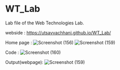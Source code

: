 # WT_Lab
Lab file of the Web Technologies Lab.

webside : https://utsavvachhani.github.io/WT_Lab/


Home page : 
![Screenshot (156)](https://github.com/user-attachments/assets/c33c3da0-af82-4db7-a0da-f406d54f0705)
![Screenshot (159)](https://github.com/user-attachments/assets/af8d6602-9d0d-4f59-a2ac-3a85645186cf)



Code :
![Screenshot (160)](https://github.com/user-attachments/assets/d11f8efc-12bc-4561-ba5d-a02823373a8f)


Output(webpage):
![Screenshot (159)](https://github.com/user-attachments/assets/bbd4c4ab-bd32-4bda-b769-8f4f518fa217)
